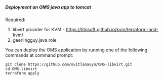 ##### Deployment an OMS java app to tomcat #####

Required:
1. libvirt provider for KVM - https://titosoft.github.io/kvm/terraform-and-kvm/
2. geerlingguy.java role

You can deploy the OMS application by running one of the following commands at command prompt:

    git clone https://github.com/svitlanavyn/OMS-libvirt.git
    cd OMS-libvirt
    terraform apply

